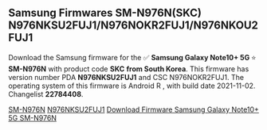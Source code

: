 <h2>Samsung Firmwares SM-N976N(SKC) N976NKSU2FUJ1/N976NOKR2FUJ1/N976NKOU2FUJ1</h2>
Download the Samsung firmware for the ✅ <strong>Samsung Galaxy Note10+ 5G </strong> ⭐ <strong>SM-N976N</strong> with product code <strong>SKC</strong> <strong> from South Korea</strong>. This firmware has version number PDA <strong>N976NKSU2FUJ1</strong> and CSC N976NOKR2FUJ1. The operating system of this firmware is Android R , with build date 2021-11-02. Changelist <strong>22784408</strong>.


[SM-N976N](https://samfirm.shop/samsung/model/SM-N976N)
[N976NKSU2FUJ1](https://samfirm.shop/samsung/pda/N976NKSU2FUJ1)
[Download Firmware Samsung Galaxy Note10+ 5G SM-N976N](https://samfirm.shop/samsung/firmware/470422)
